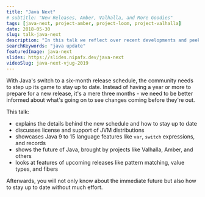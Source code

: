 ```yaml
---
title: "Java Next"
# subtitle: "New Releases, Amber, Valhalla, and More Goodies"
tags: [java-next, project-amber, project-loom, project-valhalla]
date: 2018-05-30
slug: talk-java-next
description: "In this talk we reflect over recent developments and peek into Java's future: the six-month release cycle, the new license and support landscape as well as recent and upcoming features"
searchKeywords: "java update"
featuredImage: java-next
slides: https://slides.nipafx.dev/java-next
videoSlug: java-next-vjug-2019
---
```


With Java's switch to a six-month release schedule, the community needs to step up its game to stay up to date.
Instead of having a year or more to prepare for a new release, it's a mere three months - we need to be better informed about what's going on to see changes coming before they're out.

This talk:

* explains the details behind the new schedule and how to stay up to date
* discusses license and support of JVM distributions
* showcases Java 9 to 15 language features like `var`, `switch` expressions, and records
* shows the future of Java, brought by projects like Valhalla, Amber, and others
* looks at features of upcoming releases like pattern matching, value types, and fibers

Afterwards, you will not only know about the immediate future but also how to stay up to date without much effort.
